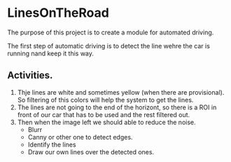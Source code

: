 # LinesOnTheRoad

The purpose of this project is to create a module for automated driving.

The first step of automatic driving is to detect the line wehre the car is running nand keep it this way.


## Activities.

1. Thje lines are white and sometimes yellow (when there are provisional). So filtering of this colors will help the system to get the lines.
2. The lines are not going to the end of the horizont, so there is a ROI in front of our car that has to be used and the rest filtered out.
3. Then when the image left we should able to reduce the noise.
	- Blurr
	- Canny or other one to detect edges.
	- Identify the lines
	- Draw our own lines over the detected ones.


